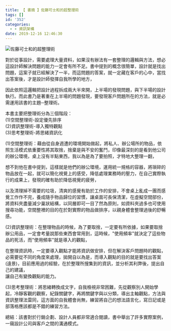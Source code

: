 ```yaml
---
title: 【 書摘 】佐藤可士和的超整理術
tags: []
id: '352'
categories:
  - - 資訊架構
date: 2019-12-16 12:46:30
---
```


![佐藤可士和的超整理術](https://oberonlai.blog/wp-content/uploads/2010/11/kashiwa.jpg)

對於從事設計，需要處理大量資料，如果沒有辦法有一套整理的邏輯與方法，想必這設計師解決問題的能力一定會有所不足。書中提到的概念很簡單，設計就是找出問題，這案子就已經解決了一半，而這問題的答案，就一定藏在客戶的心中，當找出答案後，才是設計師發揮自我所學的地方，

因此依照這邏輯把設計過程拆成兩大半來開，上半場的發現問題，與下半場的設計執行。而此書乃是著重在上半場的問題發現，要發現客戶問題所在的方法，就是必需運用該書的主題─整理術。

本書主要把整理術分為三個階段：  
(1)空間整理術-設定優先排序  
(2)資訊整理術-導入獨特觀點  
(3)思考整理術-將思緒資訊化

(1)空間整理術：藉由從自身週遭的環境開始做起，將私人、辦公場所的物品，依照生活模式依重要性將其取捨，捨棄是與不安的奮鬥，印像最深刻的是看到他公司的辦公環境，桌上沒有半點東西，我以為是為了要拍照，才特地大整理一翻，

想不到他在書中提到，這樣就是他們的辦公環境，運用統一規格的容器，將瑣碎的物品放在一起，就可以簡化視覺上的感受，降低處理業務時的壓力，在自己實際執行的成果上，發現的確有助於降低視覺的疲勞，

以及清理掉不需要的垃圾，清爽的感覺有助於工作的安排，不會桌上亂成一團而感覺工作作不完，養成隨手物品歸位的習慣，讓桌面可長保清潔，在虛擬空間部份，將資料夾盡量減少巢狀結構，以同層即可一目了然為原則，如資料夾過多也可使用搜尋功能，空間整裡的目的在於對實際的物品做排序，以親身體會整理過後的舒暢感。

(2)資訊整理術：在整理物品的時候，為了要取捨，一定要有所依據，如果要取捨辦公用品，一定會考量說那些東西會常用到，這時候，"使用頻率"就決定了這些物品的死活，而"使用頻率"就是導入的觀點，

在整理資訊時，一定要導入觀點才能將資訊做安排，但在解決客戶問題時的觀點，必需要從不同的角度來處理，拋開自以為是，而導入觀點的目的就是要找出答案(遠景)，目前應用過的經驗，在於整理所搜集到的資訊，並分析其利弊後，提出自己的建議，  
讓自己有變換觀點的能力。

(3)思考整理術：將思緒轉換成文字，自我檢視非常困難，先從觀察別人開始學起，冷靜客觀的觀察，紀錄關鍵字，再將關鍵字與以分類，導出主軸觀點，方法與資訊整理法雷同，這方面的自我體會尚無，練習將自己的想法語言化，寫日記或是部落格應該都是不錯的練習方法。

總結：該書對於行銷企劃、設計人員都非常適合閱讀，書中舉出了許多實際案例，一窺設計公司與客戶之間的溝通模式。